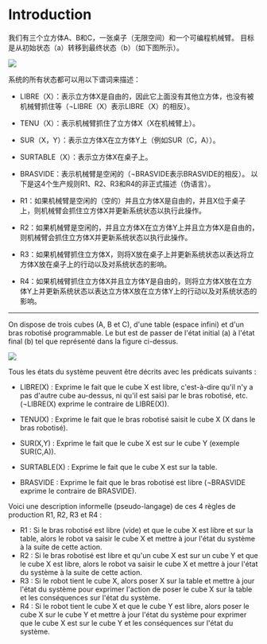 # Introduction

我们有三个立方体A、B和C，一张桌子（无限空间）和一个可编程机械臂。
目标是从初始状态（a）转移到最终状态（b）（如下图所示）。

![](https://s2.loli.net/2023/04/05/glYaRPOFWxD7AGe.png)



系统的所有状态都可以用以下谓词来描述：

- LIBRE（X）：表示立方体X是自由的，因此它上面没有其他立方体，也没有被机械臂抓住等（¬LIBRE（X）表示LIBRE（X）的相反）。
- TENU（X）：表示机械臂抓住了立方体X（X在机械臂上）。
- SUR（X，Y）：表示立方体X在立方体Y上（例如SUR（C，A））。
- SURTABLE（X）：表示立方体X在桌子上。
- BRASVIDE：表示机械臂是空闲的（¬BRASVIDE表示BRASVIDE的相反）。
以下是这4个生产规则R1、R2、R3和R4的非正式描述（伪语言）。

- R1：如果机械臂是空闲的（空的）并且立方体X是自由的，并且X位于桌子上，则机械臂会抓住立方体X并更新系统状态以执行此操作。
- R2：如果机械臂是空闲的，并且立方体X在立方体Y上并且立方体X是自由的，则机械臂会抓住立方体X并更新系统状态以执行此操作。
- R3：如果机械臂抓住立方体X，则将X放在桌子上并更新系统状态以表达将立方体X放在桌子上的行动以及对系统状态的影响。
- R4：如果机械臂抓住立方体X并且立方体Y是自由的，则将立方体X放在立方体Y上并更新系统状态以表达立方体X放在立方体Y上的行动以及对系统状态的影响。

----

On dispose de trois cubes (A, B et C), d'une table (espace infini) et d'un bras robotisé programmable. Le but est de passer de l'état initial (a) à l'état final (b) tel que représenté dans la figure ci-dessus.

![](https://s2.loli.net/2023/04/06/WuOqaHelKA1yFgD.png)

Tous les états du système peuvent être décrits avec les prédicats suivants :

- LIBRE(X) : Exprime le fait que le cube X est libre, c'est-à-dire qu'il n'y a pas d'autre cube au-dessus, ni qu'il est saisi par le bras robotisé, etc. (¬LIBRE(X) exprime le contraire de LIBRE(X)).

- TENU(X) : Exprime le fait que le bras robotisé saisit le cube X (X dans le bras robotisé).

- SUR(X,Y) : Exprime le fait que le cube X est sur le cube Y (exemple SUR(C,A)).

- SURTABLE(X) : Exprime le fait que le cube X est sur la table.

- BRASVIDE : Exprime le fait que le bras robotisé est libre (¬BRASVIDE exprime le contraire de BRASVIDE).

  

Voici une description informelle (pseudo-langage) de ces 4 règles de production R1, R2, R3 et R4 :

- R1 : Si le bras robotisé est libre (vide) et que le cube X est libre et sur la table, alors le robot va saisir le cube X et mettre à jour l'état du système à la suite de cette action.
- R2 : Si le bras robotisé est libre et qu'un cube X est sur un cube Y et que le cube X est libre, alors le robot va saisir le cube X et mettre à jour l'état du système à la suite de cette action.
- R3 : Si le robot tient le cube X, alors poser X sur la table et mettre à jour l'état du système pour exprimer l'action de poser le cube X sur la table et les conséquences sur l'état du système.
- R4 : Si le robot tient le cube X et que le cube Y est libre, alors poser le cube X sur le cube Y et mettre à jour l'état du système pour exprimer que le cube X est sur le cube Y et les conséquences sur l'état du système.
